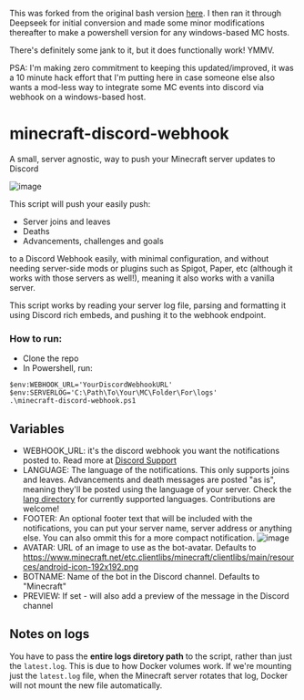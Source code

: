 This was forked from the original bash version [here](https://github.com/saadbruno/minecraft-discord-webhook).
I then ran it through Deepseek for initial conversion and made some minor modifications thereafter to make a powershell version for any windows-based MC hosts.

There's definitely some jank to it, but it does functionally work! YMMV. 

PSA: I'm making zero commitment to keeping this updated/improved, it was a 10 minute hack effort that I'm putting here in case someone else also wants a mod-less way to integrate some MC events into discord via webhook on a windows-based host. 



# minecraft-discord-webhook



 
A small, server agnostic, way to push your Minecraft server updates to Discord

![image](https://user-images.githubusercontent.com/23201434/120118752-7e06c880-c16a-11eb-84fb-cce9fb123b38.png)

This script will push your easily push:

- Server joins and leaves
- Deaths
- Advancements, challenges and goals

to a Discord Webhook easily, with minimal configuration, and without needing server-side mods or plugins such as Spigot, Paper, etc (although it works with those servers as well!), meaning it also works with a vanilla server.

This script works by reading your server log file, parsing and formatting it using Discord rich embeds, and pushing it to the webhook endpoint.


### How to run:

- Clone the repo
- In Powershell, run: 
```
$env:WEBHOOK_URL='YourDiscordWebhookURL'
$env:SERVERLOG='C:\Path\To\Your\MC\Folder\For\logs'
.\minecraft-discord-webhook.ps1
```

## Variables

- WEBHOOK_URL: it's the discord webhook you want the notifications posted to. Read more at [Discord Support](https://support.discord.com/hc/en-us/articles/228383668-Intro-to-Webhooks)
- LANGUAGE: The language of the notifications. This only supports joins and leaves. Advancements and death messages are posted "as is", meaning they'll be posted using the language of your server. Check the [lang directory](https://github.com/saadbruno/minecraft-discord-webhook/tree/main/lang) for currently supported languages. Contributions are welcome!
- FOOTER: An optional footer text that will be included with the notifications, you can put your server name, server address or anything else. You can also ommit this for a more compact notification.
 ![image](https://user-images.githubusercontent.com/23201434/120119109-44cf5800-c16c-11eb-9ce1-8927629c805f.png)
- AVATAR: URL of an image to use as the bot-avatar.  Defaults to https://www.minecraft.net/etc.clientlibs/minecraft/clientlibs/main/resources/android-icon-192x192.png
- BOTNAME: Name of the bot in the Discord channel. Defaults to "Minecraft"
- PREVIEW: If set - will also add a preview of the message in the Discord channel

## Notes on logs

You have to pass the **entire logs diretory path** to the script, rather than just the `latest.log`. This is due to how Docker volumes work. If we're mounting just the `latest.log` file, when the Minecraft server rotates that log, Docker will not mount the new file automatically.
